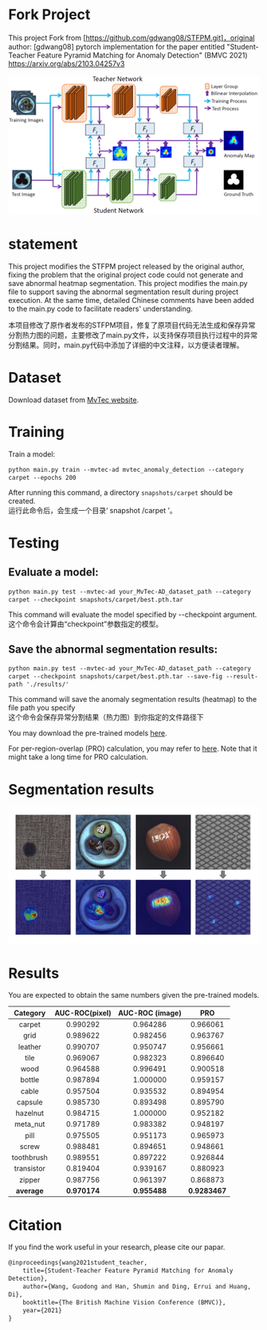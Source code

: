 # Fork Project
This project Fork from [https://github.com/gdwang08/STFPM.git]，original author: [gdwang08]
pytorch implementation for the paper entitled "Student-Teacher Feature Pyramid Matching for Anomaly Detection" (BMVC 2021)
https://arxiv.org/abs/2103.04257v3

![plot](./figs/arch.jpg)

# statement
This project modifies the STFPM project released by the original author, fixing the problem that the original project code could not generate and save abnormal heatmap segmentation. This project modifies the main.py file to support saving the abnormal segmentation result during project execution. At the same time, detailed Chinese comments have been added to the main.py code to facilitate readers' understanding.  

本项目修改了原作者发布的STFPM项目，修复了原项目代码无法生成和保存异常分割热力图的问题，主要修改了main.py文件，以支持保存项目执行过程中的异常分割结果。同时，main.py代码中添加了详细的中文注释，以方便读者理解。

# Dataset
Download dataset from [MvTec website](https://www.mvtec.com/company/research/datasets/mvtec-ad/).

# Training
Train a model:
```
python main.py train --mvtec-ad mvtec_anomaly_detection --category carpet --epochs 200
```
After running this command, a directory `snapshots/carpet` should be created.  
运行此命令后，会生成一个目录‘ snapshot /carpet ’。

# Testing
## Evaluate a model:
```
python main.py test --mvtec-ad your_MvTec-AD_dataset_path --category carpet --checkpoint snapshots/carpet/best.pth.tar
```
This command will evaluate the model specified by --checkpoint argument.  
这个命令会计算由“checkpoint”参数指定的模型。

## Save the abnormal segmentation results:
```
python main.py test --mvtec-ad your_MvTec-AD_dataset_path --category carpet --checkpoint snapshots/carpet/best.pth.tar --save-fig --result-path './results/'
```
This command will save the anomaly segmentation results (heatmap) to the file path you specify  
这个命令会保存异常分割结果（热力图）到你指定的文件路径下

You may download the pre-trained models [here](https://drive.google.com/drive/folders/16Ra76UhwY8EZg2SAaJCdFFZfaJbpGhdq?usp=sharing).

For per-region-overlap (PRO) calculation, you may refer to [here](https://github.com/YoungGod/DFR/blob/a942f344570db91bc7feefc6da31825cf15ba3f9/DFR-source/anoseg_dfr.py#L447). Note that it might take a long time for PRO calculation.

# Segmentation results
![plot](./figs/segmentation_result.jpg)

# Results

You are expected to obtain the same numbers given the pre-trained models.

|  Category    |   AUC-ROC(pixel)  |   AUC-ROC (image)  | PRO |
| :---------:  |  :-----: |  :-----: |  :-----: |
| carpet       | 0.990292 | 0.964286 | 0.966061 |
| grid         | 0.989622 | 0.982456 | 0.963767 |
| leather      | 0.990707 | 0.950747 | 0.956661 |
| tile         | 0.969067 | 0.982323 | 0.896640 |
| wood         | 0.964588 | 0.996491 | 0.900518 |
| bottle       | 0.987894 | 1.000000 | 0.959157 |
| cable        | 0.957504 | 0.935532 | 0.894954 |
| capsule      | 0.985730 | 0.893498 | 0.895790 |
| hazelnut     | 0.984715 | 1.000000 | 0.952182 |
| meta_nut     | 0.971789 | 0.983382 | 0.948197 |
| pill         | 0.975505 | 0.951173 | 0.965973 |
| screw        | 0.988481 | 0.894651 | 0.948661 |
| toothbrush   | 0.989551 | 0.897222 | 0.926844 |
| transistor   | 0.819404 | 0.939167 | 0.880923 |
| zipper       | 0.987756 | 0.961397 | 0.868873 |
| <b>average</b>      | <b>0.970174</b> | <b>0.955488</b> | <b>0.9283467</b> |


# Citation

If you find the work useful in your research, please cite our papar.
```
@inproceedings{wang2021student_teacher,
    title={Student-Teacher Feature Pyramid Matching for Anomaly Detection},
    author={Wang, Guodong and Han, Shumin and Ding, Errui and Huang, Di},
    booktitle={The British Machine Vision Conference (BMVC)},
    year={2021}
}
```
